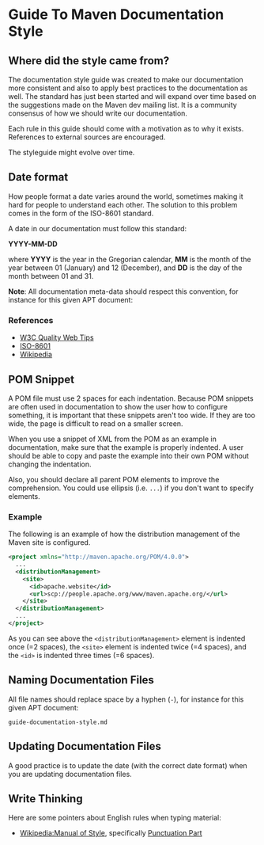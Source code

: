 <!--
Licensed to the Apache Software Foundation (ASF) under one
or more contributor license agreements.  See the NOTICE file
distributed with this work for additional information
regarding copyright ownership.  The ASF licenses this file
to you under the Apache License, Version 2.0 (the
"License"); you may not use this file except in compliance
with the License.  You may obtain a copy of the License at

http://www.apache.org/licenses/LICENSE-2.0

Unless required by applicable law or agreed to in writing,
software distributed under the License is distributed on an
"AS IS" BASIS, WITHOUT WARRANTIES OR CONDITIONS OF ANY
KIND, either express or implied.  See the License for the
specific language governing permissions and limitations
under the License.
-->

# Guide To Maven Documentation Style

## Where did the style came from?

The documentation style guide was created to make our documentation more consistent and also to apply best practices to the documentation as well.
The standard has just been started and will expand over time based on the suggestions made on the Maven dev mailing list.
It is a community consensus of how we should write our documentation.

Each rule in this guide should come with a motivation as to why it exists.
References to external sources are encouraged.

The styleguide might evolve over time.

## Date format

How people format a date varies around the world, sometimes making it hard for people to understand each other.
The solution to this problem comes in the form of the ISO-8601 standard.

A date in our documentation must follow this standard:

**YYYY-MM-DD**

where **YYYY** is the year in the Gregorian calendar, **MM** is the month of the year between 01 (January) and 12 (December), and **DD** is the day of the month between 01 and 31.

**Note**: All documentation meta-data should respect this convention, for instance for this given APT document:

### References

- [W3C Quality Web Tips](http://www.w3.org/QA/Tips/iso-date)
- [ISO-8601](https://www.iso.org/standard/70908.html)
- [Wikipedia](http://en.wikipedia.org/wiki/ISO_8601)

## POM Snippet

A POM file must use 2 spaces for each indentation. Because POM snippets are often used in documentation to show the user how to configure something, it is important that these snippets aren't too wide.
If they are too wide, the page is difficult to read on a smaller screen.

When you use a snippet of XML from the POM as an example in documentation, make sure that the example is properly indented.
A user should be able to copy and paste the example into their own POM without changing the indentation.

Also, you should declare all parent POM elements to improve the comprehension. You could use ellipsis (i.e. `...`) if you don't want to specify elements.

### Example

The following is an example of how the distribution management of the Maven site is configured.

```xml
<project xmlns="http://maven.apache.org/POM/4.0.0">
  ...
  <distributionManagement>
    <site>
      <id>apache.website</id>
      <url>scp://people.apache.org/www/maven.apache.org/</url>
    </site>
  </distributionManagement>
  ...
</project>
```

As you can see above the `<distributionManagement>` element is indented once (=2 spaces), the `<site>` element is indented twice (=4 spaces), and the `<id>` is indented three times (=6 spaces).

## Naming Documentation Files

All file names should replace space by a hyphen (`-`), for instance for this given APT document:

```
guide-documentation-style.md
```

## Updating Documentation Files

A good practice is to update the date (with the correct date format) when you are updating documentation files.

## Write Thinking

Here are some pointers about English rules when typing material:

- [Wikipedia:Manual of Style](https://en.wikipedia.org/wiki/Wikipedia:Manual_of_Style), specifically [Punctuation Part](https://en.wikipedia.org/wiki/Wikipedia:Manual_of_Style#Punctuation)

